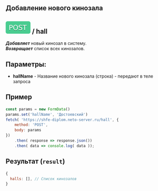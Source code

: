 ## Добавление нового кинозала

## ![POST](../img/post.svg) / hall

**_Добавляет_** новый кинозал в систему.  
**_Возвращает_** список всех кинозалов.

## Параметры:

- **hallName** - Название нового кинозала (строка) - передают в теле запроса


## Пример

```javascript
const params = new FormData()
params.set('hallName', 'Достоевский')
fetch( 'https://shfe-diplom.neto-server.ru/hall', {
    method: 'POST',
    body: params 
})
    .then( response => response.json())
    .then( data => console.log( data ));
```

## Результат (`result`)

```javascript  
{  
  halls: [], // Список кинозалов 
}  
```

